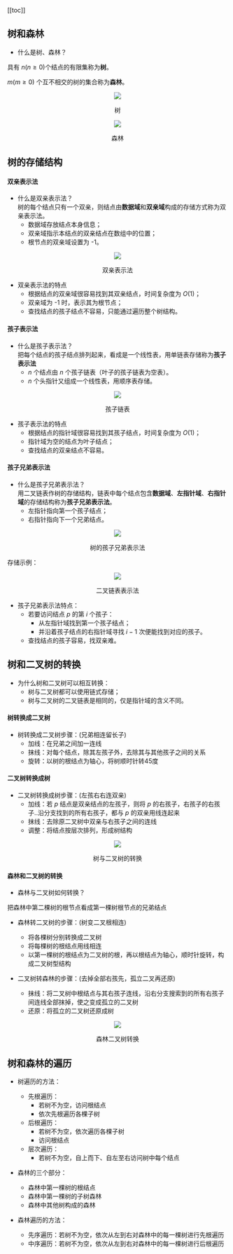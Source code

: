 [[toc]]
## 树和森林
- 什么是树、森林？  

具有 $n(n\ge 0)$个结点的有限集称为**树**。

$m(m\ge 0)$ 个互不相交的树的集合称为**森林**。

<div align="center">
    <img src="https://blog-review-notes.oss-cn-beijing.aliyuncs.com/algorithm/data-structures/_images/树.png">
    <p>树</p>
</div>

<div align="center">
    <img src="https://blog-review-notes.oss-cn-beijing.aliyuncs.com/algorithm/data-structures/_images/树_森林.png">
    <p>森林</p>
</div>

## 树的存储结构
#### 双亲表示法
- 什么是双亲表示法？   
树的每个结点只有一个双亲，则结点由**数据域**和**双亲域**构成的存储方式称为双亲表示法。
  - 数据域存放结点本身信息；
  - 双亲域指示本结点的双亲结点在数组中的位置；
  - 根节点的双亲域设置为 -1。
  
<div align="center">
    <img src="https://blog-review-notes.oss-cn-beijing.aliyuncs.com/algorithm/data-structures/_images/树_双亲表示法.png">
    <p>双亲表示法</p>
</div>

- 双亲表示法的特点
  - 根据结点的双亲域很容易找到其双亲结点，时间复杂度为 $O(1)$；
  - 双亲域为 -1 时，表示其为根节点；
  - 查找结点的孩子结点不容易，只能通过遍历整个树结构。

#### 孩子表示法
- 什么是孩子表示法？  
把每个结点的孩子结点排列起来，看成是一个线性表，用单链表存储称为**孩子表示法**
  - $n$ 个结点由 $n$ 个孩子链表（叶子的孩子链表为空表）。
  - $n$ 个头指针又组成一个线性表，用顺序表存储。

<div align="center">
    <img src="https://blog-review-notes.oss-cn-beijing.aliyuncs.com/algorithm/data-structures/_images/树_孩子链表.png">
    <p>孩子链表</p>
</div>

- 孩子表示法的特点
  - 根据结点的指针域很容易找到其孩子结点，时间复杂度为 $O(1)$；
  - 指针域为空的结点为叶子结点；
  - 查找结点的双亲结点不容易。

#### 孩子兄弟表示法
- 什么是孩子兄弟表示法？  
用二叉链表作树的存储结构，链表中每个结点包含**数据域**、**左指针域**、**右指针域**的存储结构称为**孩子兄弟表示法**。
  - 左指针指向第一个孩子结点；
  - 右指针指向下一个兄弟结点。
<div align="center">
    <img src="https://blog-review-notes.oss-cn-beijing.aliyuncs.com/algorithm/data-structures/_images/树_孩子兄弟表示法.png">
    <p>树的孩子兄弟表示法</p>
</div>

存储示例：

<div align="center">
    <img src="https://blog-review-notes.oss-cn-beijing.aliyuncs.com/algorithm/data-structures/_images/树_二叉链表表示法.png">
    <p>二叉链表表示法</p>
</div>

- 孩子兄弟表示法特点：
  - 若要访问结点 $p$ 的第 $i$ 个孩子：
    - 从左指针域找到第一个孩子结点；
    - 并沿着孩子结点的右指针域寻找 $i-1$ 次便能找到对应的孩子。
  - 查找结点的孩子容易，找双亲难。
  
## 树和二叉树的转换
- 为什么树和二叉树可以相互转换：
  - 树与二叉树都可以使用链式存储；
  - 树与二叉树的二叉链表是相同的，仅是指针域的含义不同。

#### 树转换成二叉树

- 树转换成二叉树步骤：(兄弟相连留长子)
  - 加线：在兄弟之间加一连线
  - 抹线：对每个结点，除其左孩子外，去除其与其他孩子之间的关系
  - 旋转：以树的根结点为轴心，将树顺时针转45度

#### 二叉树转换成树

- 二叉树转换成树步骤：(左孩右右连双亲)
  - 加线：若 $p$ 结点是双亲结点的左孩子，则将 $p$ 的右孩子，右孩子的右孩子..沿分支找到的所有右孩子，都与 $p$ 的双亲用线连起来
  - 抹线：去除原二叉树中双亲与右孩子之间的连线
  - 调整：将结点按层次排列，形成树结构

<div align="center">
    <img src="https://blog-review-notes.oss-cn-beijing.aliyuncs.com/algorithm/data-structures/_images/树_树与二叉树的转换.png">
    <p>树与二叉树的转换</p>
</div>

#### 森林和二叉树的转换
- 森林与二叉树如何转换？

把森林中第二棵树的根节点看成第一棵树根节点的兄弟结点

- 森林转二叉树的步骤：(树变二叉根相连)
  - 将各棵树分别转换成二叉树
  - 将每棵树的根结点用线相连
  - 以第一棵树的根结点为二叉树的根，再以根结点为轴心，顺时针旋转，构成二叉树型结构

- 二叉树转森林的步骤：(去掉全部右孩先，孤立二叉再还原)
  - 抹线：将二叉树中根结点与其右孩子连线，沿右分支搜索到的所有右孩子间连线全部抹掉，使之变成孤立的二叉树
  - 还原：将孤立的二叉树还原成树

<div align="center">
    <img src="https://blog-review-notes.oss-cn-beijing.aliyuncs.com/algorithm/data-structures/_images/树_森林二叉树转换.png">
    <p>森林二叉树转换</p>
</div>

## 树和森林的遍历

- 树遍历的方法：
  - 先根遍历：
    - 若树不为空，访问根结点
    - 依次先根遍历各棵子树
  - 后根遍历：
    - 若树不为空，依次遍历各棵子树
    - 访问根结点
  - 层次遍历：
    - 若树不为空，自上而下、自左至右访问树中每个结点

- 森林的三个部分：
  - 森林中第一棵树的根结点
  - 森林中第一棵树的子树森林
  - 森林中其他树构成的森林

- 森林遍历的方法：
  - 先序遍历：若树不为空，依次从左到右对森林中的每一棵树进行先根遍历
  - 中序遍历：若树不为空，依次从左到右对森林中的每一棵树进行后根遍历
